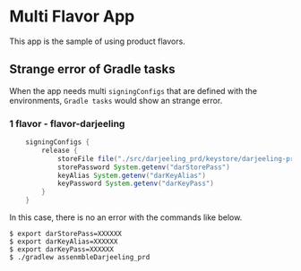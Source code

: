 # Multi Flavor App
This app is the sample of using product flavors.  

## Strange error of Gradle tasks
When the app needs multi `signingConfigs` that are defined with the environments,  `Gradle tasks` would show an strange error.

### 1 flavor - flavor-darjeeling
```groovy
    signingConfigs {
        release {
            storeFile file("./src/darjeeling_prd/keystore/darjeeling-prd.keystore")
            storePassword System.getenv("darStorePass")
            keyAlias System.getenv("darKeyAlias")
            keyPassword System.getenv("darKeyPass")
        }
    }
```
In this case, there is no an error with the commands like below.
```
$ export darStorePass=XXXXXX
$ export darKeyAlias=XXXXXX
$ export darKeyPass=XXXXXX
$ ./gradlew assenmbleDarjeeling_prd
```
